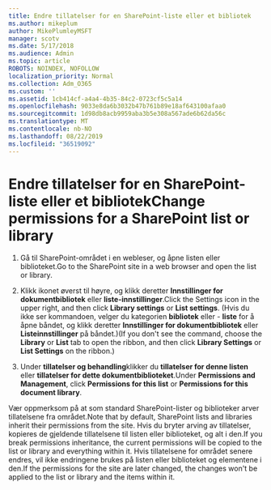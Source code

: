 ```yaml
---
title: Endre tillatelser for en SharePoint-liste eller et bibliotek
ms.author: mikeplum
author: MikePlumleyMSFT
manager: scotv
ms.date: 5/17/2018
ms.audience: Admin
ms.topic: article
ROBOTS: NOINDEX, NOFOLLOW
localization_priority: Normal
ms.collection: Adm_O365
ms.custom: ''
ms.assetid: 1cb414cf-a4a4-4b35-84c2-0723cf5c5a14
ms.openlocfilehash: 9033e8da6b3032b47b761b89e18af643100afaa0
ms.sourcegitcommit: 1d98db8acb9959aba3b5e308a567ade6b62da56c
ms.translationtype: MT
ms.contentlocale: nb-NO
ms.lasthandoff: 08/22/2019
ms.locfileid: "36519092"
---
```

# <a name="change-permissions-for-a-sharepoint-list-or-library"></a><span data-ttu-id="fe89b-102">Endre tillatelser for en SharePoint-liste eller et bibliotek</span><span class="sxs-lookup"><span data-stu-id="fe89b-102">Change permissions for a SharePoint list or library</span></span>

1. <span data-ttu-id="fe89b-103">Gå til SharePoint-området i en webleser, og åpne listen eller biblioteket.</span><span class="sxs-lookup"><span data-stu-id="fe89b-103">Go to the SharePoint site in a web browser and open the list or library.</span></span>
    
2. <span data-ttu-id="fe89b-104">Klikk ikonet øverst til høyre, og klikk deretter **Innstillinger for dokumentbibliotek** eller **liste-innstillinger**.</span><span class="sxs-lookup"><span data-stu-id="fe89b-104">Click the Settings icon in the upper right, and then click **Library settings** or **List settings**.</span></span> <span data-ttu-id="fe89b-105">(Hvis du ikke ser kommandoen, velger du kategorien **bibliotek** eller - **liste** for å åpne båndet, og klikk deretter **Innstillinger for dokumentbibliotek** eller **Listeinnstillinger** på båndet.)</span><span class="sxs-lookup"><span data-stu-id="fe89b-105">(If you don't see the command, choose the **Library** or **List** tab to open the ribbon, and then click **Library Settings** or **List Settings** on the ribbon.)</span></span> 
    
3. <span data-ttu-id="fe89b-106">Under **tillatelser og behandling**klikker du **tillatelser for denne listen** eller **tillatelser for dette dokumentbiblioteket**.</span><span class="sxs-lookup"><span data-stu-id="fe89b-106">Under **Permissions and Management**, click **Permissions for this list** or **Permissions for this document library**.</span></span>
    
<span data-ttu-id="fe89b-107">Vær oppmerksom på at som standard SharePoint-lister og biblioteker arver tillatelsene fra området.</span><span class="sxs-lookup"><span data-stu-id="fe89b-107">Note that by default, SharePoint lists and libraries inherit their permissions from the site.</span></span> <span data-ttu-id="fe89b-108">Hvis du bryter arving av tillatelser, kopieres de gjeldende tillatelsene til listen eller biblioteket, og alt i den.</span><span class="sxs-lookup"><span data-stu-id="fe89b-108">If you break permissions inheritance, the current permissions will be copied to the list or library and everything within it.</span></span> <span data-ttu-id="fe89b-109">Hvis tillatelsene for området senere endres, vil ikke endringene brukes på listen eller biblioteket og elementene i den.</span><span class="sxs-lookup"><span data-stu-id="fe89b-109">If the permissions for the site are later changed, the changes won't be applied to the list or library and the items within it.</span></span>
  

